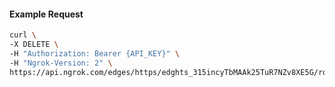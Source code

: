 <!-- Code generated for API Clients. DO NOT EDIT. -->

#### Example Request

```bash
curl \
-X DELETE \
-H "Authorization: Bearer {API_KEY}" \
-H "Ngrok-Version: 2" \
https://api.ngrok.com/edges/https/edghts_315incyTbMAAk25TuR7NZv8XE5G/routes/edghtsrt_315ineMp1Ut3KL0MIVDDzv59oXr/backend
```
